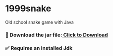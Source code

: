 # 1999snake
Old school snake game with Java
### 📀 Download the jar file:<a href="Snake/SnakeGame.jar" download> Click to Download</a>
### ✅ Requires an installed Jdk
